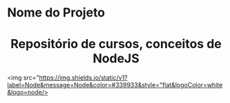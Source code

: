 # Nome do Projeto 
<h1 align="center">Repositório de cursos, conceitos de NodeJS</h1>

<img src="https://img.shields.io/static/v1?label=Node&message=Node&color=#339933&style="flat&logoColor=white&logo=node/>
